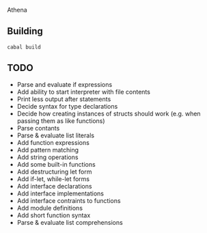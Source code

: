Athena

## Building

    cabal build


## TODO

- Parse and evaluate if expressions
- Add ability to start interpreter with file contents
- Print less output after statements
- Decide syntax for type declarations
- Decide how creating instances of structs should work (e.g. when passing them as like functions)
- Parse contants
- Parse & evaluate list literals
- Add function expressions
- Add pattern matching
- Add string operations
- Add some built-in functions
- Add destructuring let form
- Add if-let, while-let forms
- Add interface declarations
- Add interface implementations
- Add interface contraints to functions
- Add module definitions
- Add short function syntax
- Parse & evaluate list comprehensions
